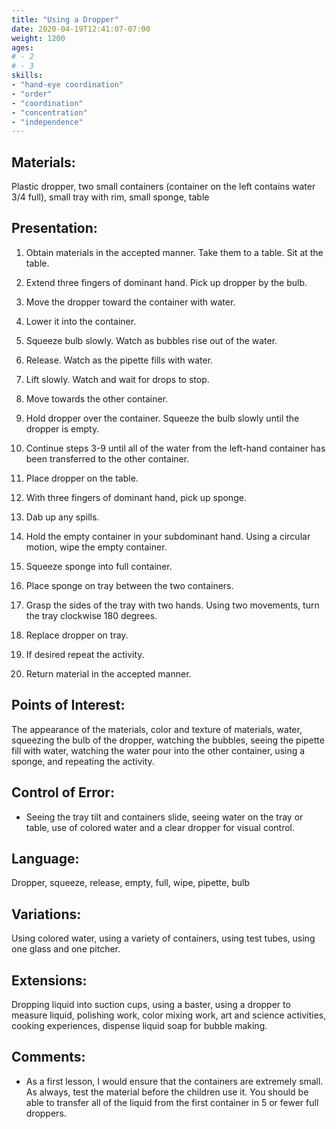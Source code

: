 ```yaml
---
title: "Using a Dropper"
date: 2020-04-19T12:41:07-07:00
weight: 1200
ages:
# - 2
# - 3
skills:
- "hand-eye coordination"
- "order"
- "coordination"
- "concentration"
- "independence"
---
```


## Materials:

Plastic dropper, two small containers (container on the left contains water 3/4 full), small tray with rim, small sponge, table

## Presentation:

1. Obtain materials in the accepted manner.  Take them to a table.  Sit at the table.

2. Extend three fingers of dominant hand.  Pick up dropper by the bulb.

3. Move the dropper toward the container with water.

4. Lower it into the container.

5. Squeeze bulb slowly.  Watch as bubbles rise out of the water.

6. Release.  Watch as the pipette fills with water.

7. Lift slowly.  Watch and wait for drops to stop.  

8. Move towards the other container.  

9. Hold dropper over the container.  Squeeze the bulb slowly until the dropper is empty.  

10. Continue steps 3-9 until all of the water from the left-hand container has been transferred to the other container.

11. Place dropper on the table.

12. With three fingers of dominant hand, pick up sponge.

13. Dab up any spills.  

14. Hold the empty container in your subdominant hand.  Using a circular motion, wipe the empty container.

15. Squeeze sponge into full container.

16. Place sponge on tray between the two containers.  

17. Grasp the sides of the tray with two hands.  Using two movements, turn the tray clockwise 180 degrees. 

18. Replace dropper on tray.

19. If desired repeat the activity.

20. Return material in the accepted manner.

## Points of Interest:

The appearance of the materials, color and texture of materials, water, squeezing the bulb of the dropper, watching the bubbles, seeing the pipette fill with water, watching the water pour into the other container, using a sponge, and repeating the activity.

## Control of Error:

- Seeing the tray tilt and containers slide, seeing water on the tray or table, use of colored water and a clear dropper for visual control.

## Language:

Dropper, squeeze, release, empty, full, wipe, pipette, bulb

## Variations:

Using colored water, using a variety of containers, using test tubes, using one glass and one pitcher.

## Extensions:

Dropping liquid into suction cups, using a baster, using a dropper to measure liquid, polishing work, color mixing work, art and science activities, cooking experiences, dispense liquid soap for bubble making.

## Comments:

- As a first lesson, I would ensure that the containers are extremely small.  As always, test the material before the children use it.  You should be able to transfer all of the liquid from the first container in 5 or fewer full droppers.


